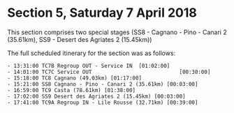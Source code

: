 # Section 5, Saturday 7 April 2018

This section comprises two special stages (SS8 - Cagnano - Pino - Canari 2 (35.61km), SS9 - Desert des Agriates 2 (15.45km))

The full scheduled itinerary for the section was as follows:

	- 13:31:00 TC7B Regroup OUT - Service IN  [01:02:00]
	- 14:01:00 TC7C Service OUT                            [00:30:00]
	- 15:18:00 TC8 Cagnano (49.03km) [01:17:00]
	- 15:21:00 SS8 Cagnano - Pino - Canari 2 (35.61km) [00:03:00]
	- 16:59:00 TC9 Casta (78.61km) [01:38:00]
	- 17:02:00 SS9 Desert des Agriates 2 (15.45km) [00:03:00]
	- 17:41:00 TC9A Regroup IN - Lile Rousse (32.71km) [00:39:00]
